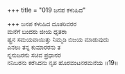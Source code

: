 +++
title = "019 ಜನಪ ಕಳುಹಿದ"

+++
ಜನಪ ಕಳುಹಿದ ದೂತರಿವರರ  
ಮನೆಗೆ ಬಂದರು ಜೀಯ ಧೃತರಾ  
ಷ್ಟ್ರನ ಸಮಯವಾಯಿತ್ತು ನಿಮ್ಮಡಿ ಬಿಜಯ ಮಾಡುವುದು  
ಎನಲು ತನ್ನ ಕುಮಾರರನು ತ  
ನ್ನನುಜರನು ಸಚಿವ ಪ್ರಧಾನರ  
ನನಿಬರನು ಕರೆಸಿದನು ನೃಪ ಹೊರವಂಟನರಮನೆಯ     ॥19॥